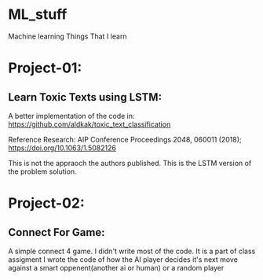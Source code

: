 # ML_stuff
Machine learning Things That I learn


Project-01:
==========

Learn Toxic Texts using LSTM:
-----------------------------

A better implementation of the code in: https://github.com/aldkak/toxic_text_classification

Reference Research: AIP Conference Proceedings 2048, 060011 (2018); https://doi.org/10.1063/1.5082126

This is not the appraoch the authors published. This is the LSTM version of the problem solution.

Project-02:
==========

Connect For Game:
-----------------

A simple connect 4 game. 
I didn't write most of the code. It is a part of class assigment
I wrote the code of how the AI player decides it's next move against a smart oppenent(another ai or human) or a random player
